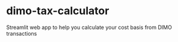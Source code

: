 # dimo-tax-calculator
Streamlit web app to help you calculate your cost basis from DIMO transactions
